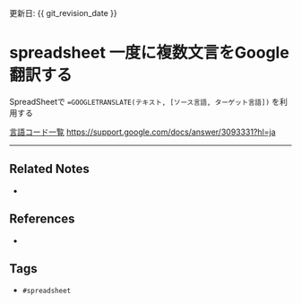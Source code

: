 更新日: {{ git_revision_date }}

# spreadsheet 一度に複数文言をGoogle翻訳する
SpreadSheetで
`=GOOGLETRANSLATE(テキスト, [ソース言語, ターゲット言語])`
を利用する

[言語コード一覧](https://buralog.jp/gspread-languagecode-list/)
https://support.google.com/docs/answer/3093331?hl=ja


---
## Related Notes
- 

## References
- 

## Tags
- `#spreadsheet` 